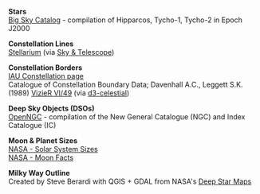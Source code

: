 
**Stars**<br/>
[Big Sky Catalog](https://github.com/steveberardi/bigsky) - compilation of Hipparcos, Tycho-1, Tycho-2 in Epoch J2000

**Constellation Lines**<br/>
[Stellarium](https://github.com/Stellarium/stellarium/tree/master/skycultures/modern_st) (via [Sky & Telescope](https://www.skyandtelescope.com))

**Constellation Borders**<br/>
[IAU Constellation page](http://www.iau.org/public/themes/constellations/)<br/>
Catalogue of Constellation Boundary Data; Davenhall A.C., Leggett S.K. (1989) [VizieR VI/49](http://vizier.cfa.harvard.edu/viz-bin/Cat?VI/49) (via [d3-celestial](https://github.com/ofrohn/d3-celestial))

**Deep Sky Objects (DSOs)**<br/>
[OpenNGC](https://github.com/mattiaverga/OpenNGC) - compilation of the New General Catalogue (NGC) and Index Catalogue (IC)

**Moon & Planet Sizes**<br/>
[NASA - Solar System Sizes](https://science.nasa.gov/resource/solar-system-sizes/)<br/>
[NASA - Moon Facts](https://science.nasa.gov/moon/facts/)

**Milky Way Outline**<br/>
Created by Steve Berardi with QGIS + GDAL from NASA's [Deep Star Maps](https://svs.gsfc.nasa.gov/4851)

<br/><br/>
